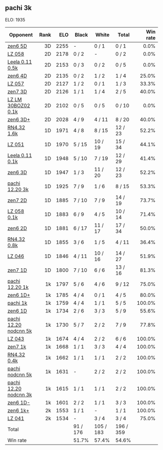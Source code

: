 ## pachi 3k ##

ELO: 1935

Opponent | Rank | ELO | Black | White | Total | Win rate
---------|-----:|----:|-------|-------|-------|-------:
[zen6 5D](zen6%205D.md) | 3D | 2255 | - | 0 / 1 | 0 / 1 | 0.0%
[LZ 058](LZ%20058.md) | 2D | 2178 | 0 / 2 | - | 0 / 2 | 0.0%
[Leela 0.11 0.5k](Leela%200.11%200.5k.md) | 2D | 2153 | 0 / 3 | 0 / 2 | 0 / 5 | 0.0%
[zen6 4D](zen6%204D.md) | 2D | 2135 | 0 / 2 | 1 / 2 | 1 / 4 | 25.0%
[LZ 057](LZ%20057.md) | 2D | 2127 | 1 / 2 | 0 / 1 | 1 / 3 | 33.3%
[zen7 3D](zen7%203D.md) | 2D | 2126 | 1 / 1 | 1 / 4 | 2 / 5 | 40.0%
[LZ LM 30BOZ02 0.1k](LZ%20LM%2030BOZ02%200.1k.md) | 2D | 2102 | 0 / 5 | 0 / 5 | 0 / 10 | 0.0%
[zen6 3D+](zen6%203D+.md) | 2D | 2028 | 4 / 9 | 4 / 11 | 8 / 20 | 40.0%
[RN4.32 1.6k](RN4.32%201.6k.md) | 1D | 1971 | 4 / 8 | 8 / 15 | 12 / 23 | 52.2%
[LZ 051](LZ%20051.md) | 1D | 1970 | 5 / 15 | 10 / 19 | 15 / 34 | 44.1%
[Leela 0.11 0.1k](Leela%200.11%200.1k.md) | 1D | 1948 | 5 / 10 | 7 / 19 | 12 / 29 | 41.4%
[zen6 3D](zen6%203D.md) | 1D | 1947 | 1 / 3 | 11 / 20 | 12 / 23 | 52.2%
[pachi 12.20 3k](pachi%2012.20%203k.md) | 1D | 1925 | 7 / 9 | 1 / 6 | 8 / 15 | 53.3%
[zen7 2D](zen7%202D.md) | 1D | 1885 | 7 / 10 | 7 / 9 | 14 / 19 | 73.7%
[LZ 058 0.1k](LZ%20058%200.1k.md) | 1D | 1883 | 6 / 9 | 4 / 5 | 10 / 14 | 71.4%
[zen6 2D](zen6%202D.md) | 1D | 1881 | 6 / 17 | 11 / 17 | 17 / 34 | 50.0%
[RN4.32 0.8k](RN4.32%200.8k.md) | 1D | 1855 | 3 / 6 | 1 / 5 | 4 / 11 | 36.4%
[LZ 046](LZ%20046.md) | 1D | 1846 | 4 / 11 | 10 / 16 | 14 / 27 | 51.9%
[zen7 1D](zen7%201D.md) | 1D | 1800 | 7 / 10 | 6 / 6 | 13 / 16 | 81.3%
[pachi 12.20 1k](pachi%2012.20%201k.md) | 1k | 1797 | 5 / 6 | 4 / 6 | 9 / 12 | 75.0%
[zen6 1D+](zen6%201D+.md) | 1k | 1785 | 4 / 4 | 0 / 1 | 4 / 5 | 80.0%
[pachi 1k](pachi%201k.md) | 1k | 1759 | 4 / 4 | 1 / 1 | 5 / 5 | 100.0%
[zen6 1D](zen6%201D.md) | 1k | 1734 | 2 / 6 | 3 / 3 | 5 / 9 | 55.6%
[pachi 12.20 nodcnn 5k](pachi%2012.20%20nodcnn%205k.md) | 1k | 1730 | 5 / 7 | 2 / 2 | 7 / 9 | 77.8%
[LZ 043](LZ%20043.md) | 1k | 1674 | 4 / 4 | 2 / 2 | 6 / 6 | 100.0%
[zen7 1k](zen7%201k.md) | 1k | 1668 | 1 / 1 | 3 / 3 | 4 / 4 | 100.0%
[RN4.32 0.4k](RN4.32%200.4k.md) | 1k | 1662 | 1 / 1 | 1 / 1 | 2 / 2 | 100.0%
[pachi nodcnn 5k](pachi%20nodcnn%205k.md) | 1k | 1631 | - | 2 / 2 | 2 / 2 | 100.0%
[pachi 12.20 nodcnn 3k](pachi%2012.20%20nodcnn%203k.md) | 1k | 1615 | 1 / 1 | 1 / 1 | 2 / 2 | 100.0%
[zen6 1D-](zen6%201D-.md) | 1k | 1601 | 2 / 2 | 1 / 1 | 3 / 3 | 100.0%
[zen6 1k+](zen6%201k+.md) | 2k | 1553 | 1 / 1 | - | 1 / 1 | 100.0%
[LZ 041](LZ%20041.md) | 2k | 1534 | - | 3 / 4 | 3 / 4 | 75.0%
Total | | | 91 / 176 | 105 / 183 | 196 / 359 | 
Win rate| | | 51.7% | 57.4% | 54.6% | 
